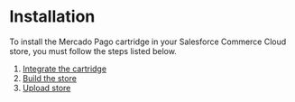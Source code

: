 # Installation

To install the Mercado Pago cartridge in your Salesforce Commerce Cloud store, you must follow the steps listed below.

1. [Integrate the cartridge](/developers/en/docs/salesforce/installation/cartridge-integration)
2. [Build the store](/developers/en/docs/salesforce/installation/store-build)
3. [Upload store](/developers/en/docs/salesforce/installation/store-deploy)